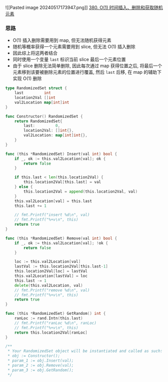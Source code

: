 ![[Pasted image 20240517173947.png]]
[380. O(1) 时间插入、删除和获取随机元素](https://leetcode.cn/problems/insert-delete-getrandom-o1/)


### 思路
- O(1) 插入删除需要用到 map, 但无法随机获得元素
- 随机等概率获得一个元素需要用到 slice, 但无法 O(1) 插入删除
- 因此综上将这两者结合
- 同时使用一个变量 `last` 标识当前 slice 最后一个元素位置
- 由于 slice 删除无法简单删除, 因此每次通过 map 获得位置之后, 将最后一个元素移到该要被删除元素的位置进行覆盖, 然后 `last` 后移, 在 map 的辅助下实现 O(1) 删除


```go
type RandomizedSet struct {
	last         int
	location2Val []int
	val2Location map[int]int
}

func Constructor() RandomizedSet {
	return RandomizedSet{
		last:         0,
		location2Val: []int{},
		val2Location: map[int]int{},
	}
}

func (this *RandomizedSet) Insert(val int) bool {
	if _, ok := this.val2Location[val]; ok {
		return false
	}

	if this.last < len(this.location2Val) {
		this.location2Val[this.last] = val
	} else {
		this.location2Val = append(this.location2Val, val)
	}
	this.val2Location[val] = this.last
	this.last += 1

	// fmt.Printf("insert %d\n", val)
	// fmt.Printf("%+v\n", this)
	return true
}

func (this *RandomizedSet) Remove(val int) bool {
	if _, ok := this.val2Location[val]; !ok {
		return false
	}

	loc := this.val2Location[val]
	lastVal := this.location2Val[this.last-1]
	this.location2Val[loc] = lastVal
	this.val2Location[lastVal] = loc
	this.last -= 1
	delete(this.val2Location, val)
	// fmt.Printf("remove %d\n", val)
	// fmt.Printf("%+v\n", this)
	return true
}

func (this *RandomizedSet) GetRandom() int {
	ranLoc := rand.Intn(this.last)
	// fmt.Printf("ranLoc %d\n", ranLoc)
	// fmt.Printf("%+v\n", this)
	return this.location2Val[ranLoc]
}

/**
 * Your RandomizedSet object will be instantiated and called as such:
 * obj := Constructor();
 * param_1 := obj.Insert(val);
 * param_2 := obj.Remove(val);
 * param_3 := obj.GetRandom();
 */
```
